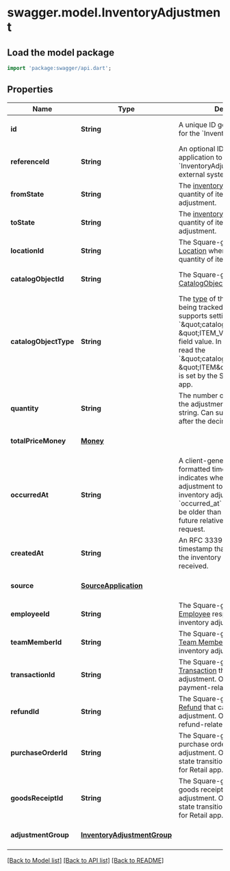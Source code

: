 # swagger.model.InventoryAdjustment

## Load the model package
```dart
import 'package:swagger/api.dart';
```

## Properties
Name | Type | Description | Notes
------------ | ------------- | ------------- | -------------
**id** | **String** | A unique ID generated by Square for the &#x60;InventoryAdjustment&#x60;. | [optional] [default to null]
**referenceId** | **String** | An optional ID provided by the application to tie the &#x60;InventoryAdjustment&#x60; to an external system. | [optional] [default to null]
**fromState** | **String** | The [inventory state](https://developer.squareup.com/reference/square_2023-12-13/enums/InventoryState) of the related quantity of items before the adjustment. | [optional] [default to null]
**toState** | **String** | The [inventory state](https://developer.squareup.com/reference/square_2023-12-13/enums/InventoryState) of the related quantity of items after the adjustment. | [optional] [default to null]
**locationId** | **String** | The Square-generated ID of the [Location](https://developer.squareup.com/reference/square_2023-12-13/objects/Location) where the related quantity of items is being tracked. | [optional] [default to null]
**catalogObjectId** | **String** | The Square-generated ID of the [CatalogObject](https://developer.squareup.com/reference/square_2023-12-13/objects/CatalogObject) being tracked. | [optional] [default to null]
**catalogObjectType** | **String** | The [type](https://developer.squareup.com/reference/square_2023-12-13/enums/CatalogObjectType) of the [CatalogObject](https://developer.squareup.com/reference/square_2023-12-13/objects/CatalogObject) being tracked.   The Inventory API supports setting and reading the &#x60;\&quot;catalog_object_type\&quot;: \&quot;ITEM_VARIATION\&quot;&#x60; field value.  In addition, it can also read the &#x60;\&quot;catalog_object_type\&quot;: \&quot;ITEM\&quot;&#x60; field value that is set by the Square Restaurants app. | [optional] [default to null]
**quantity** | **String** | The number of items affected by the adjustment as a decimal string. Can support up to 5 digits after the decimal point. | [optional] [default to null]
**totalPriceMoney** | [**Money**](Money.md) |  | [optional] [default to null]
**occurredAt** | **String** | A client-generated RFC 3339-formatted timestamp that indicates when the inventory adjustment took place. For inventory adjustment updates, the &#x60;occurred_at&#x60; timestamp cannot be older than 24 hours or in the future relative to the time of the request. | [optional] [default to null]
**createdAt** | **String** | An RFC 3339-formatted timestamp that indicates when the inventory adjustment is received. | [optional] [default to null]
**source** | [**SourceApplication**](SourceApplication.md) |  | [optional] [default to null]
**employeeId** | **String** | The Square-generated ID of the [Employee](https://developer.squareup.com/reference/square_2023-12-13/objects/Employee) responsible for the inventory adjustment. | [optional] [default to null]
**teamMemberId** | **String** | The Square-generated ID of the [Team Member](https://developer.squareup.com/reference/square_2023-12-13/objects/TeamMember) responsible for the inventory adjustment. | [optional] [default to null]
**transactionId** | **String** | The Square-generated ID of the [Transaction](https://developer.squareup.com/reference/square_2023-12-13/objects/Transaction) that caused the adjustment. Only relevant for payment-related state transitions. | [optional] [default to null]
**refundId** | **String** | The Square-generated ID of the [Refund](https://developer.squareup.com/reference/square_2023-12-13/objects/Refund) that caused the adjustment. Only relevant for refund-related state transitions. | [optional] [default to null]
**purchaseOrderId** | **String** | The Square-generated ID of the purchase order that caused the adjustment. Only relevant for state transitions from the Square for Retail app. | [optional] [default to null]
**goodsReceiptId** | **String** | The Square-generated ID of the goods receipt that caused the adjustment. Only relevant for state transitions from the Square for Retail app. | [optional] [default to null]
**adjustmentGroup** | [**InventoryAdjustmentGroup**](InventoryAdjustmentGroup.md) |  | [optional] [default to null]

[[Back to Model list]](../README.md#documentation-for-models) [[Back to API list]](../README.md#documentation-for-api-endpoints) [[Back to README]](../README.md)

